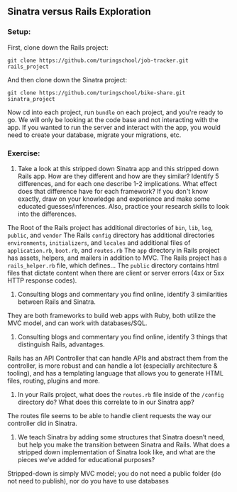 ## Sinatra versus Rails Exploration

### Setup:

First, clone down the Rails project:

```terminal
git clone https://github.com/turingschool/job-tracker.git rails_project
```

And then clone down the Sinatra project:

```terminal
git clone https://github.com/turingschool/bike-share.git sinatra_project
```
Now cd into each project, run `bundle` on each project, and you're ready to go. We will only be looking at the code base and not interacting with the app. If you wanted to run the server and interact with the app, you would need to create your database, migrate your migrations, etc.

### Exercise:

1. Take a look at this stripped down Sinatra app and this stripped down Rails app. How are they different and how are they similar? Identify 5 differences, and for each one describe 1-2 implications. What effect does that difference have for each framework? If you don't know exactly, draw on your knowledge and experience and make some educated guesses/inferences. Also, practice your research skills to look into the differences.


The Root of the Rails project has additional directories of `bin`, `lib`, `log`, `public`, and `vendor`
The Rails `config` directory has additional directories `environments`, `initializers`, and `locales` and additional files of `application.rb`, `boot.rb`, and `routes.rb`
The `app` directory in Rails project has assets, helpers, and mailers in addition to MVC.
The Rails project has a `rails_helper.rb` file, which defines...
The `public` directory contains html files that dictate content when there are client or server errors (4xx or 5xx HTTP response codes).


1. Consulting blogs and commentary you find online, identify 3 similarities between Rails and Sinatra.

They are both frameworks to build web apps with Ruby, both utilize the MVC model, and can work with databases/SQL.

1. Consulting blogs and commentary you find online, identify 3 things that distinguish Rails, advantages.

Rails has an API Controller that can handle APIs and abstract them from the controller, is more robust and can handle a lot (especially architecture & tooling), and has a templating language that allows you to generate HTML files, routing, plugins and more.

1. In your Rails project, what does the `routes.rb` file inside of the `/config` directory do? What does this correlate to in our Sinatra app?

The routes file seems to be able to handle client requests the way our controller did in Sinatra.

1. We teach Sinatra by adding some structures that Sinatra doesn’t need, but help you make the transition between Sinatra and Rails. What does a stripped down implementation of Sinatra look like, and what are the pieces we’ve added for educational purposes?

Stripped-down is simply MVC model; you do not need a public folder (do not need to publish), nor do you have to use databases
